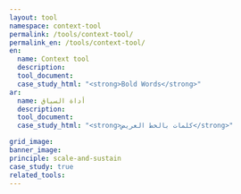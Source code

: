 ```yaml
---
layout: tool
namespace: context-tool
permalink: /tools/context-tool/
permalink_en: /tools/context-tool/
en:
  name: Context tool
  description:
  tool_document:
  case_study_html: "<strong>Bold Words</strong>"
ar:
  name: أداة السياق
  description:
  tool_document:
  case_study_html: "<strong>كلمات بالخط العريض</strong>"

grid_image:
banner_image:
principle: scale-and-sustain
case_study: true
related_tools:
---
```

